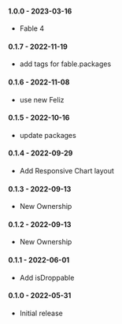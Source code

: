 #### 1.0.0 - 2023-03-16
* Fable 4
#### 0.1.7 - 2022-11-19
* add tags for fable.packages
#### 0.1.6 - 2022-11-08
* use new Feliz
#### 0.1.5 - 2022-10-16
* update packages
#### 0.1.4 - 2022-09-29
* Add Responsive Chart layout
#### 0.1.3 - 2022-09-13
* New Ownership
#### 0.1.2 - 2022-09-13
* New Ownership
#### 0.1.1 - 2022-06-01
* Add isDroppable
#### 0.1.0 - 2022-05-31
* Initial release
